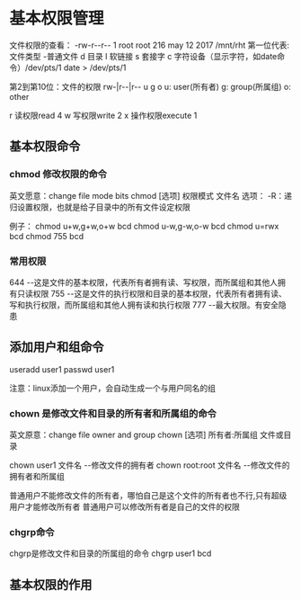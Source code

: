 # 基本权限管理

文件权限的查看：
-rw-r--r-- 1 root root 216 may 12 2017 /mnt/rht
第一位代表:文件类型
-普通文件
d 目录
l 软链接
s 套接字
c 字符设备（显示字符，如date命令）/dev/pts/1 date > /dev/pts/1

第2到第10位：文件的权限
rw-|r--|r--
u   g   o
u: user(所有者)
g: group(所属组)
o: other

r 读权限read        4
w 写权限write       2
x 操作权限execute   1

## 基本权限命令

### chmod     修改权限的命令

英文愿意：change file mode bits
chmod [选项] 权限模式 文件名
选项：
  -R：递归设置权限，也就是给子目录中的所有文件设定权限

例子：
chmod u+w,g+w,o+w bcd
chmod u-w,g-w,o-w bcd
chmod u=rwx bcd
chmod 755 bcd

### 常用权限

644         --这是文件的基本权限，代表所有者拥有读、写权限，而所属组和其他人拥有只读权限
755         --这是文件的执行权限和目录的基本权限，代表所有者拥有读、写和执行权限，而所属组和其他人拥有读和执行权限
777         --最大权限。有安全隐患

## 添加用户和组命令

useradd user1
passwd  user1

注意：linux添加一个用户，会自动生成一个与用户同名的组

### chown       是修改文件和目录的所有者和所属组的命令

英文原意：change file owner and group
chown [选项] 所有者:所属组 文件或目录

chown user1 文件名              --修改文件的拥有者
chown root:root 文件名          --修改文件的拥有者和所属组

普通用户不能修改文件的所有者，哪怕自己是这个文件的所有者也不行,只有超级用户才能修改所有者
普通用户可以修改所有者是自己的文件的权限

### chgrp命令

chgrp是修改文件和目录的所属组的命令
chgrp user1 bcd

## 基本权限的作用

